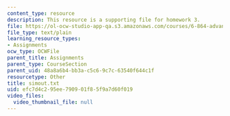 ```yaml
---
content_type: resource
description: This resource is a supporting file for homework 3.
file: https://ol-ocw-studio-app-qa.s3.amazonaws.com/courses/6-864-advanced-natural-language-processing-fall-2005/efc7d4c295ee790901f85f9a7d60f019_simout.txt
file_type: text/plain
learning_resource_types:
- Assignments
ocw_type: OCWFile
parent_title: Assignments
parent_type: CourseSection
parent_uid: 48a8a6b4-bb3a-c5c6-9c7c-63540f644c1f
resourcetype: Other
title: simout.txt
uid: efc7d4c2-95ee-7909-01f8-5f9a7d60f019
video_files:
  video_thumbnail_file: null
---
```

